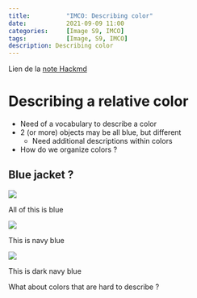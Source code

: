 ```yaml
---
title:          "IMCO: Describing color"
date:           2021-09-09 11:00
categories:     [Image S9, IMCO]
tags:           [Image, S9, IMCO]
description: Describing color
---
```

Lien de la [note Hackmd](https://hackmd.io/@lemasymasa/ByH7S8wGt)

# Describing a relative color
- Need of a vocabulary to describe a color
- 2 (or more) objects may be all blue, but different
    - Need additional descriptions within colors
- How do we organize colors ?

## Blue jacket ?

![](https://i.imgur.com/PVcn60f.jpg)

All of this is blue

![](https://i.imgur.com/MVgzI3D.png)

This is navy blue

![](https://i.imgur.com/e6jzkAM.png)

This is dark navy blue

<div class="alert alert-warning" role="alert" markdown="1">
What about colors that are hard to describe ?
</div>